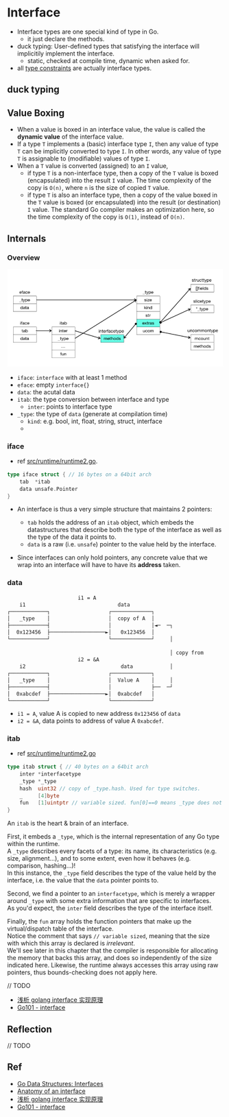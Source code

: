 # Interface
- Interface types are one special kind of type in Go.
    - it just declare the methods.
- duck typing: User-defined types that satisfying the interface will implicitily implement the interface.
    - static, checked at compile time, dynamic when asked for.
- all [type constraints](https://tip.golang.org/ref/spec#Type_constraints) are actually interface types.

## duck typing

## Value Boxing
- When a value is boxed in an interface value, the value is called the **dynamic value** of the interface value.
- If a type `T` implements a (basic) interface type `I`, then any value of type `T` can be implicitly converted to type `I`. In other words, any value of type `T` is assignable to (modifiable) values of type `I`. 
- When a `T` value is converted (assigned) to an `I` value,
    - if type `T` is a non-interface type, then a copy of the `T` value is boxed (encapsulated) into the result `I` value. The time complexity of the copy is `O(n)`, where `n` is the size of copied `T` value.
    - if type `T` is also an interface type, then a copy of the value boxed in the `T` value is boxed (or encapsulated) into the result (or destination) `I` value. The standard Go compiler makes an optimization here, so the time complexity of the copy is `O(1)`, instead of `O(n)`.

## Internals
### Overview
![interface datastructure](./img/interface-datastructure.png)

- `iface`: `interface` with at least 1 method
- `eface`: empty `interface{}`
- `data`: the acutal data
- `itab`: the type conversion between interface and type
    - `inter`: points to interface type
- `_type`: the type of `data` (generate at compilation time)
    - `kind`: e.g.  bool, int, float, string, struct, interface 
    - 

### iface
- ref [src/runtime/runtime2.go](https://github.com/golang/go/blob/master/src/runtime/runtime2.go#L202).
```go
type iface struct { // 16 bytes on a 64bit arch
    tab  *itab
    data unsafe.Pointer
}
```

- An interface is thus a very simple structure that maintains 2 pointers:
    - `tab` holds the address of an `itab` object, which embeds the datastructures that describe both the type of the interface as well as the type of the data it points to.
    - `data` is a raw (i.e. `unsafe`) pointer to the value held by the interface.

- Since interfaces can only hold pointers, any concrete value that we wrap into an interface will have to have its **address** taken.

### data
```
                       i1 = A
    i1                              data
┌────────────┐                   ┌─────────────┐
│   _type    │                   │  copy of A  │
├────────────┤                   │             │◄─  ─┐
│  0x123456  ├──────────────────►│   0x123456  │     
└────────────┘                   └─────────────┘     │ 
                                                     
                                                     │ copy from
                       i2 = &A                        
    i2                               data            │
┌────────────┐                   ┌─────────────┐      
│   _type    │                   │  Value A    │     │
├────────────┤                   │             ├──  ─┘
│  0xabcdef  ├──────────────────►│  0xabcdef   │
└────────────┘                   └─────────────┘
```

- `i1 = A`, value A is copied to new address `0x123456` of `data`
- `i2 = &A`, data points to address of value A `0xabcdef`.


### itab
- ref [src/runtime/runtime2.go](https://github.com/golang/go/blob/master/src/runtime/runtime2.go#L935-L945)
```go
type itab struct { // 40 bytes on a 64bit arch
    inter *interfacetype
    _type *_type
    hash  uint32 // copy of _type.hash. Used for type switches.
    _     [4]byte
    fun   [1]uintptr // variable sized. fun[0]==0 means _type does not implement inter.
}
```

An `itab` is the heart & brain of an interface.  

First, it embeds a `_type`, which is the internal representation of any Go type within the runtime.  
A `_type` describes every facets of a type: its name, its characteristics (e.g. size, alignment...), and to some extent, even how it behaves (e.g. comparison, hashing...)!  
In this instance, the `_type` field describes the type of the value held by the interface, i.e. the value that the `data` pointer points to.

Second, we find a pointer to an `interfacetype`, which is merely a wrapper around `_type` with some extra information that are specific to interfaces.  
As you'd expect, the `inter` field describes the type of the interface itself.

Finally, the `fun` array holds the function pointers that make up the virtual/dispatch table of the interface.  
Notice the comment that says `// variable sized`, meaning that the size with which this array is declared is *irrelevant*.  
We'll see later in this chapter that the compiler is responsible for allocating the memory that backs this array, and does so independently of the size indicated here. Likewise, the runtime always accesses this array using raw pointers, thus bounds-checking does not apply here.

// TODO
- [浅析 golang interface 实现原理](https://zhuanlan.zhihu.com/p/60983066)
- [Go101 - interface](https://go101.org/article/interface.html)


## Reflection
// TODO

## Ref
- [Go Data Structures: Interfaces](https://research.swtch.com/interfaces)
- [Anatomy of an interface](https://github.com/teh-cmc/go-internals/blob/master/chapter2_interfaces/README.md#anatomy-of-an-interface)
- [浅析 golang interface 实现原理](https://zhuanlan.zhihu.com/p/60983066)
- [Go101 - interface](https://go101.org/article/interface.html)